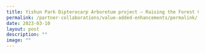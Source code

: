 ```yaml
---
title: Yishun Park Dipterocarp Arboretum project – Raising the Forest Giants
permalink: /partner-collaborations/value-added-enhancements/permalink/
date: 2023-03-10
layout: post
description: ""
image: ""
---
```

